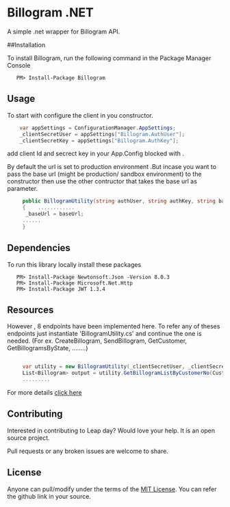 # Billogram .NET

A simple .net wrapper for Billogram API.

##Installation

To install Billogram, run the following command in the Package Manager Console

```
   PM> Install-Package Billogram
```

## Usage

To start with configure the client in you constructor.

```c#
	var appSettings = ConfigurationManager.AppSettings;
	_clientSecretUser = appSettings["Billogram.AuthUser"];
	_clientSecretKey = appSettings["Billogram.AuthKey"];
```

add client Id and secrect key in your App.Config blocked with <appsetting>.

By default the url is set to production environment .But incase you want to pass the base url (might be production/ sandbox environment) to the constructor then use the other contructor that takes the base url as parameter.

```c#
     public BillogramUtility(string authUser, string authKey, string baseUrl)
     {    ............
	  _baseUrl = baseUrl;
	 ......
     }
```


## Dependencies

To run this  library locally install these packages 

``` 
   PM> Install-Package Newtonsoft.Json -Version 8.0.3
   PM> Install-Package Microsoft.Net.Http
   PM> Install-Package JWT 1.3.4
```

## Resources

However , 8 endpoints have been implemented here.  To refer any of theses endpoints just instantiate 'BillogramUtility.cs' and continue the one is needed. (For ex. CreateBillogram, SendBillogram, GetCustomer, GetBillogramsByState, ........) 

```c#

     var utility = new BillogramUtility(_clientSecretUser, _clientSecretKey);
     List<Billogram> output = utility.GetBillogramListByCustomerNo(CustomerNo).Result;
     .........
```

For more details [click here](https://billogram.com/api/documentation#easy_to_get_started)

## Contributing

Interested in contributing to Leap day? Would love your help. It is an open source project.

Pull requests or any broken issues are welcome to share.


## License

Anyone can pull/modify under the terms of the [MIT License](http://opensource.org/licenses/MIT). You can refer the github link in your source.
